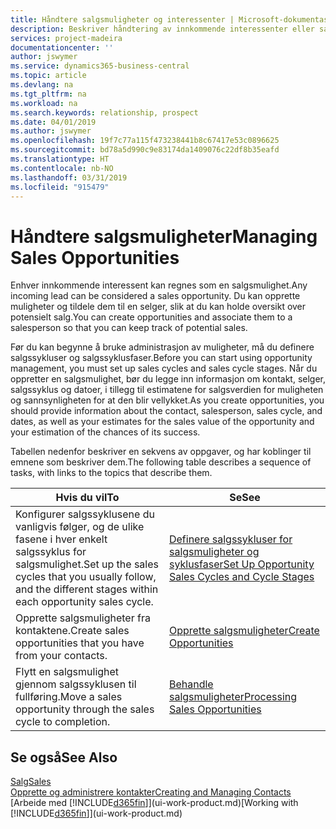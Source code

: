 ```yaml
---
title: Håndtere salgsmuligheter og interessenter | Microsoft-dokumentasjon
description: Beskriver håndtering av innkommende interessenter eller salgsmuligheter i Business Central, og tilknytningen av salgsmuligheten til en selger for å holde rede på potensielt salg.
services: project-madeira
documentationcenter: ''
author: jswymer
ms.service: dynamics365-business-central
ms.topic: article
ms.devlang: na
ms.tgt_pltfrm: na
ms.workload: na
ms.search.keywords: relationship, prospect
ms.date: 04/01/2019
ms.author: jswymer
ms.openlocfilehash: 19f7c77a115f473238441b8c67417e53c0896625
ms.sourcegitcommit: bd78a5d990c9e83174da1409076c22df8b35eafd
ms.translationtype: HT
ms.contentlocale: nb-NO
ms.lasthandoff: 03/31/2019
ms.locfileid: "915479"
---
```

# <a name="managing-sales-opportunities"></a><span data-ttu-id="2e274-103">Håndtere salgsmuligheter</span><span class="sxs-lookup"><span data-stu-id="2e274-103">Managing Sales Opportunities</span></span>
<span data-ttu-id="2e274-104">Enhver innkommende interessent kan regnes som en salgsmulighet.</span><span class="sxs-lookup"><span data-stu-id="2e274-104">Any incoming lead can be considered a sales opportunity.</span></span> <span data-ttu-id="2e274-105">Du kan opprette muligheter og tildele dem til en selger, slik at du kan holde oversikt over potensielt salg.</span><span class="sxs-lookup"><span data-stu-id="2e274-105">You can create opportunities and associate them to a salesperson so that you can keep track of potential sales.</span></span>

<span data-ttu-id="2e274-106">Før du kan begynne å bruke administrasjon av muligheter, må du definere salgssykluser og salgssyklusfaser.</span><span class="sxs-lookup"><span data-stu-id="2e274-106">Before you can start using opportunity management, you must set up sales cycles and sales cycle stages.</span></span> <span data-ttu-id="2e274-107">Når du oppretter en salgsmulighet, bør du legge inn informasjon om kontakt, selger, salgssyklus og datoer, i tillegg til estimatene for salgsverdien for muligheten og sannsynligheten for at den blir vellykket.</span><span class="sxs-lookup"><span data-stu-id="2e274-107">As you create opportunities, you should provide information about the contact, salesperson, sales cycle, and dates, as well as your estimates for the sales value of the opportunity and your estimation of the chances of its success.</span></span>

<span data-ttu-id="2e274-108">Tabellen nedenfor beskriver en sekvens av oppgaver, og har koblinger til emnene som beskriver dem.</span><span class="sxs-lookup"><span data-stu-id="2e274-108">The following table describes a sequence of tasks, with links to the topics that describe them.</span></span>

| <span data-ttu-id="2e274-109">Hvis du vil</span><span class="sxs-lookup"><span data-stu-id="2e274-109">To</span></span> | <span data-ttu-id="2e274-110">Se</span><span class="sxs-lookup"><span data-stu-id="2e274-110">See</span></span> |
| --- | --- |
| <span data-ttu-id="2e274-111">Konfigurer salgssyklusene du vanligvis følger, og de ulike fasene i hver enkelt salgssyklus for salgsmulighet.</span><span class="sxs-lookup"><span data-stu-id="2e274-111">Set up the sales cycles that you usually follow, and the different stages within each opportunity sales cycle.</span></span> |[<span data-ttu-id="2e274-112">Definere salgssykluser for salgsmuligheter og syklusfaser</span><span class="sxs-lookup"><span data-stu-id="2e274-112">Set Up Opportunity Sales Cycles and Cycle Stages</span></span>](marketing-how-setup-opportunity-sales-cycles-stages.md) |
| <span data-ttu-id="2e274-113">Opprette salgsmuligheter fra kontaktene.</span><span class="sxs-lookup"><span data-stu-id="2e274-113">Create sales opportunities that you have from your contacts.</span></span> |[<span data-ttu-id="2e274-114">Opprette salgsmuligheter</span><span class="sxs-lookup"><span data-stu-id="2e274-114">Create Opportunities</span></span>](marketing-how-create-opportunities.md) |
| <span data-ttu-id="2e274-115">Flytt en salgsmulighet gjennom salgssyklusen til fullføring.</span><span class="sxs-lookup"><span data-stu-id="2e274-115">Move a sales opportunity through the sales cycle to completion.</span></span> |[<span data-ttu-id="2e274-116">Behandle salgsmuligheter</span><span class="sxs-lookup"><span data-stu-id="2e274-116">Processing Sales Opportunities</span></span>](marketing-processing-sales-opportunities.md) |

## <a name="see-also"></a><span data-ttu-id="2e274-117">Se også</span><span class="sxs-lookup"><span data-stu-id="2e274-117">See Also</span></span>
[<span data-ttu-id="2e274-118">Salg</span><span class="sxs-lookup"><span data-stu-id="2e274-118">Sales</span></span>](sales-manage-sales.md)  
[<span data-ttu-id="2e274-119">Opprette og administrere kontakter</span><span class="sxs-lookup"><span data-stu-id="2e274-119">Creating and Managing Contacts</span></span>](marketing-contacts.md)  
<span data-ttu-id="2e274-120">[Arbeide med [!INCLUDE[d365fin](includes/d365fin_md.md)]](ui-work-product.md)</span><span class="sxs-lookup"><span data-stu-id="2e274-120">[Working with [!INCLUDE[d365fin](includes/d365fin_md.md)]](ui-work-product.md)</span></span>
